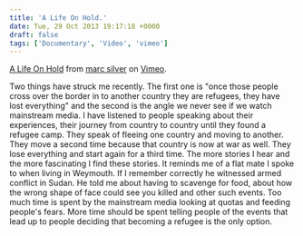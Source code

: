 ```yaml
---
title: 'A Life On Hold.'
date: Tue, 29 Oct 2013 19:17:18 +0000
draft: false
tags: ['Documentary', 'Video', 'vimeo']
---
```


[A Life On Hold](http://vimeo.com/36908352) from [marc silver](http://vimeo.com/marcsilver) on [Vimeo](https://vimeo.com).

Two things have struck me recently. The first one is "once those people cross over the border in to another country they are refugees, they have lost everything" and the second is the angle we never see if we watch mainstream media. I have listened to people speaking about their experiences, their journey from country to country until they found a refugee camp. They speak of fleeing one country and moving to another. They move a second time because that country is now at war as well. They lose everything and start again for a third time. The more stories I hear and the more fascinating I find these stories. It reminds me of a flat mate I spoke to when living in Weymouth. If I remember correctly he witnessed armed conflict in Sudan. He told me about having to scavenge for food, about how the wrong shape of face could see you killed and other such events. Too much time is spent by the mainstream media looking at quotas and feeding people's fears. More time should be spent telling people of the events that lead up to people deciding that becoming a refugee is the only option.